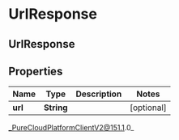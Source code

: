 # UrlResponse

## UrlResponse

## Properties

|Name | Type | Description | Notes|
|------------ | ------------- | ------------- | -------------|
| **url** | **String** |  | [optional] |



_PureCloudPlatformClientV2@151.1.0_
